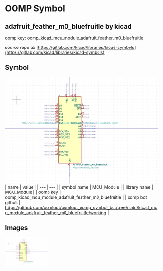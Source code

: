 # OOMP Symbol  
## adafruit_feather_m0_bluefruitle  by kicad  
  
oomp key: oomp_kicad_mcu_module_adafruit_feather_m0_bluefruitle  
  
source repo at: [https://gitlab.com/kicad/libraries/kicad-symbols](https://gitlab.com/kicad/libraries/kicad-symbols)  
## Symbol  
  
[![working.png](working_600.png)](working.png)  
| name | value | 
| --- | --- | 
| symbol name | MCU_Module | 
| library name | MCU_Module | 
| oomp key | oomp_kicad_mcu_module_adafruit_feather_m0_bluefruitle | 
| oomp bot github | https://github.com/oomlout/oomlout_oomp_symbol_bot/tree/main/kicad_mcu_module_adafruit_feather_m0_bluefruitle/working | 
## Images  
  
[![working.png](working_140.png)](working.png)  
